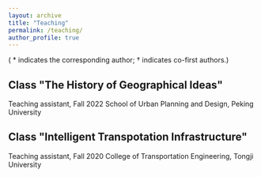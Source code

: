 ```yaml
---
layout: archive
title: "Teaching"
permalink: /teaching/
author_profile: true
---
```


( * indicates the corresponding author; † indicates co-first authors.)

<!-- ![text](/images/profile.png){: .align-left width="100px"; padding-right: "20px"} -->

<!-- <figure class="align-left" style="width: 100px; padding-right: 20px;">
  <img src="/images/profile.png" alt="Your Figure">
  <figcaption>Figure 1: Your Figure Caption</figcaption>
</figure> -->

Class "The History of Geographical Ideas"
----
Teaching assistant, Fall 2022
School of Urban Planning and Design, Peking University


Class "Intelligent Transpotation Infrastructure"
----
Teaching assistant, Fall 2020
College of Transportation Engineering, Tongji University
